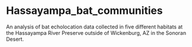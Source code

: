 # Hassayampa_bat_communities
An analysis of bat echolocation data collected in five different habitats at the Hassayampa River Preserve outside of Wickenburg, AZ in the Sonoran Desert.
